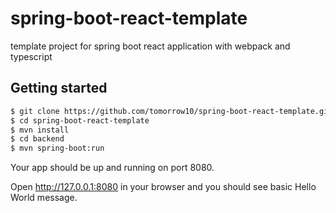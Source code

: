 # spring-boot-react-template
template project for spring boot react application with webpack and typescript

## Getting started

 ```sh
 $ git clone https://github.com/tomorrow10/spring-boot-react-template.git
 $ cd spring-boot-react-template
 $ mvn install
 $ cd backend
 $ mvn spring-boot:run
 ```
 
 Your app should be up and running on port 8080. 
 
 Open http://127.0.0.1:8080 in your browser and you should see basic Hello World message. 